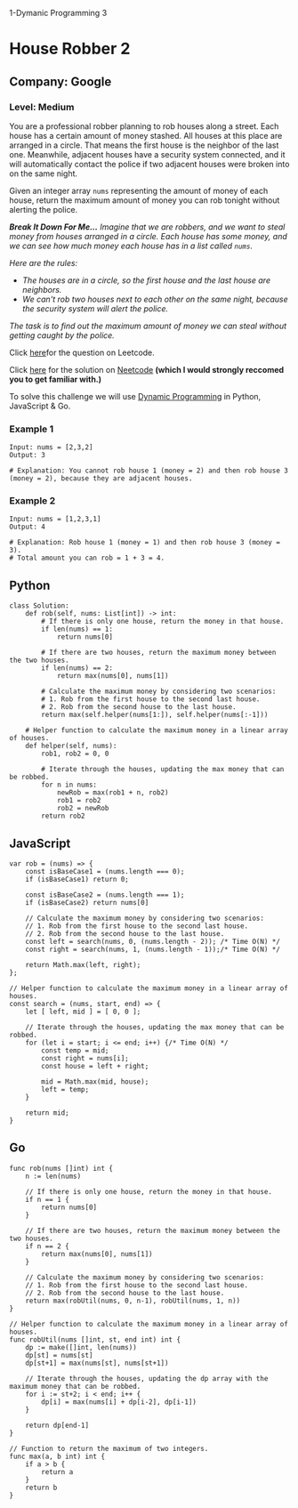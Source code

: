 1-Dymanic Programming 3
# House Robber 2
## Company: Google
### Level: Medium 

You are a professional robber planning to rob houses along a street. Each house has a certain amount of money stashed. All houses at this place are arranged in a circle. That means the first house is the neighbor of the last one. Meanwhile, adjacent houses have a security system connected, and it will automatically contact the police if two adjacent houses were broken into on the same night.

Given an integer array `nums` representing the amount of money of each house, return the maximum amount of money you can rob tonight without alerting the police.

***Break It Down For Me...***
*Imagine that we are robbers, and we want to steal money from houses arranged in a circle.*
*Each house has some money, and we can see how much money each house has in a list called `nums`.*

*Here are the rules:*

- *The houses are in a circle, so the first house and the last house are neighbors.*
- *We can't rob two houses next to each other on the same night, because the security system will alert the police.*

*The task is to find out the maximum amount of money we can steal without getting caught by the police.*


Click [here](https://leetcode.com/problems/house-robber-ii/description/)for the question on Leetcode.

Click [here](https://www.youtube.com/watch?v=rWAJCfYYOvM) for the solution on [Neetcode](https://neetcode.io/) **(which I would strongly reccomed you to get familiar with.)**

To solve this challenge we will use [Dynamic Programming](https://www.geeksforgeeks.org/dynamic-programming/) in Python, JavaScript & Go.


### Example 1
```
Input: nums = [2,3,2]
Output: 3

# Explanation: You cannot rob house 1 (money = 2) and then rob house 3 (money = 2), because they are adjacent houses.
```

### Example 2
```
Input: nums = [1,2,3,1]
Output: 4

# Explanation: Rob house 1 (money = 1) and then rob house 3 (money = 3).
# Total amount you can rob = 1 + 3 = 4.
```

## Python
```
class Solution:
    def rob(self, nums: List[int]) -> int:
        # If there is only one house, return the money in that house.
        if len(nums) == 1:
            return nums[0]
        
        # If there are two houses, return the maximum money between the two houses.
        if len(nums) == 2:
            return max(nums[0], nums[1])
        
        # Calculate the maximum money by considering two scenarios:
        # 1. Rob from the first house to the second last house.
        # 2. Rob from the second house to the last house.
        return max(self.helper(nums[1:]), self.helper(nums[:-1]))

    # Helper function to calculate the maximum money in a linear array of houses.
    def helper(self, nums):
        rob1, rob2 = 0, 0

        # Iterate through the houses, updating the max money that can be robbed.
        for n in nums:
            newRob = max(rob1 + n, rob2)
            rob1 = rob2
            rob2 = newRob
        return rob2
```

## JavaScript
```
var rob = (nums) => {
    const isBaseCase1 = (nums.length === 0);
    if (isBaseCase1) return 0;

    const isBaseCase2 = (nums.length === 1);
    if (isBaseCase2) return nums[0]

    // Calculate the maximum money by considering two scenarios:
    // 1. Rob from the first house to the second last house.
    // 2. Rob from the second house to the last house.
    const left = search(nums, 0, (nums.length - 2)); /* Time O(N) */
    const right = search(nums, 1, (nums.length - 1));/* Time O(N) */

    return Math.max(left, right);
};

// Helper function to calculate the maximum money in a linear array of houses.
const search = (nums, start, end) => {
    let [ left, mid ] = [ 0, 0 ];

    // Iterate through the houses, updating the max money that can be robbed.
    for (let i = start; i <= end; i++) {/* Time O(N) */
        const temp = mid;
        const right = nums[i];
        const house = left + right;

        mid = Math.max(mid, house);
        left = temp;
    }

    return mid;
}
```



## Go
```
func rob(nums []int) int {
    n := len(nums)
    
    // If there is only one house, return the money in that house.
    if n == 1 {
        return nums[0]
    }
    
    // If there are two houses, return the maximum money between the two houses.
    if n == 2 {
        return max(nums[0], nums[1])
    }
    
    // Calculate the maximum money by considering two scenarios:
    // 1. Rob from the first house to the second last house.
    // 2. Rob from the second house to the last house.
    return max(robUtil(nums, 0, n-1), robUtil(nums, 1, n))
}

// Helper function to calculate the maximum money in a linear array of houses.
func robUtil(nums []int, st, end int) int {
    dp := make([]int, len(nums))
    dp[st] = nums[st]
    dp[st+1] = max(nums[st], nums[st+1])
    
    // Iterate through the houses, updating the dp array with the maximum money that can be robbed.
    for i := st+2; i < end; i++ {
        dp[i] = max(nums[i] + dp[i-2], dp[i-1])
    }
    
    return dp[end-1]
}

// Function to return the maximum of two integers.
func max(a, b int) int {
    if a > b {
        return a
    }
    return b
}
```
